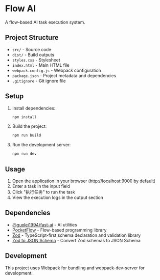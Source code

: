 # Flow AI

A flow-based AI task execution system.

## Project Structure

- `src/` - Source code
- `dist/` - Build outputs
- `styles.css` - Stylesheet
- `index.html` - Main HTML file
- `webpack.config.js` - Webpack configuration
- `package.json` - Project metadata and dependencies
- `.gitignore` - Git ignore file

## Setup

1. Install dependencies:
   ```bash
   npm install
   ```

2. Build the project:
   ```bash
   npm run build
   ```

3. Run the development server:
   ```bash
   npm run dev
   ```

## Usage

1. Open the application in your browser (http://localhost:9000 by default)
2. Enter a task in the input field
3. Click "执行任务" to run the task
4. View the execution logs in the output section

## Dependencies

- [@guolei1994/fast-ai](https://github.com/guolei1994/fast-ai) - AI utilities
- [PocketFlow](https://github.com/The-Pocket/PocketFlow-Typescript) - Flow-based programming library
- [Zod](https://github.com/colinhacks/zod) - TypeScript-first schema declaration and validation library
- [Zod to JSON Schema](https://github.com/StefanTerdell/zod-to-json-schema) - Convert Zod schemas to JSON Schema

## Development

This project uses Webpack for bundling and webpack-dev-server for development.